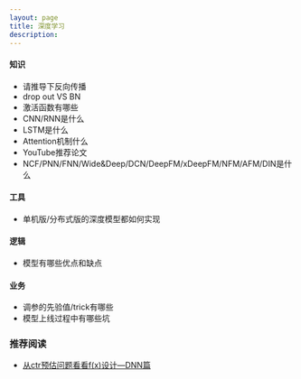 ```yaml
---
layout: page
title: 深度学习
description:
---
```


#### 知识

- 请推导下反向传播
- drop out VS BN
- 激活函数有哪些
- CNN/RNN是什么
- LSTM是什么
- Attention机制什么
- YouTube推荐论文
- NCF/PNN/FNN/Wide&Deep/DCN/DeepFM/xDeepFM/NFM/AFM/DIN是什么

#### 工具

- 单机版/分布式版的深度模型都如何实现

#### 逻辑

- 模型有哪些优点和缺点

#### 业务

- 调参的先验值/trick有哪些
- 模型上线过程中有哪些坑


### 推荐阅读
- [从ctr预估问题看看f(x)设计—DNN篇](https://zhuanlan.zhihu.com/p/28202287)

